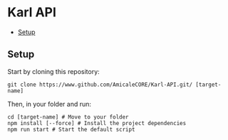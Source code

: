 # Karl API

- [Setup](#setup)

## Setup

Start by cloning this repository:
```shell
git clone https://www.github.com/AmicaleCORE/Karl-API.git/ [target-name]
```
Then, in your folder and run:
```shell
cd [target-name] # Move to your folder
npm install [--force] # Install the project dependencies
npm run start # Start the default script
```